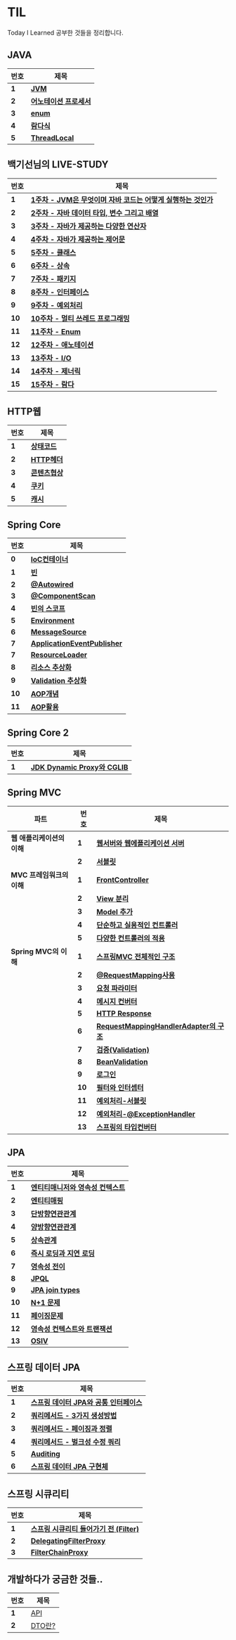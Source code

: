 # TIL
Today I Learned 공부한 것들을 정리합니다.

## JAVA
| **번호** |  **제목**  |
| ------ | ------------------------------------------------------------------ |
| **1** |**[JVM](./자바/JVM.md)**|
| **2** |**[어노테이션 프로세서](./자바/어노테이션프로세서.md)**|
| **3** |**[enum](./자바/enum.md)**|
| **4** |**[람다식](./자바/람다식.md)**|
| **5** |**[ThreadLocal](./자바/ThreadLocal.md)**|

## 백기선님의 LIVE-STUDY
| **번호** |  **제목**  |
| ------ | ------------------------------------------------------------------ |
| **1** |**[1주차 - JVM은 무엇이며 자바 코드는 어떻게 실행하는 것인가](./자바/live-study/1주차.md)**|
| **2** |**[2주차 - 자바 데이터 타입, 변수 그리고 배열](./자바/live-study/2주차.md)**|
| **3** |**[3주차 - 자바가 제공하는 다양한 연산자](./자바/live-study/3주차.md)**|
| **4** |**[4주차 - 자바가 제공하는 제어문](./자바/live-study/4주차.md)**|
| **5** |**[5주차 - 클래스](./자바/live-study/5주차.md)**|
| **6** |**[6주차 - 상속](./자바/live-study/6주차.md)**|
| **7** |**[7주차 - 패키지](./자바/live-study/7주차.md)**|
| **8** |**[8주차 - 인터페이스](./자바/live-study/8주차.md)**|
| **9** |**[9주차 - 예외처리](./자바/live-study/9주차.md)**|
| **10** |**[10주차 - 멀티 쓰레드 프로그래밍](./자바/live-study/10주차.md)**|
| **11** |**[11주차 - Enum](./자바/live-study/11주차.md)**|
| **12** |**[12주차 - 애노테이션](./자바/live-study/12주차.md)**|
| **13** |**[13주차 - I/O](./자바/live-study/13주차.md)**|
| **14** |**[14주차 - 제너릭](./자바/live-study/14주차.md)**|
| **15** |**[15주차 - 람다](./자바/live-study/15주차.md)**|

## HTTP웹
| **번호** |  **제목**  |
| ------ | ------------------------------------------------------------------ |
| **1** |**[상태코드](/HTTP/HTTP상태코드.md)**|
| **2** |**[HTTP헤더](/HTTP/HTTP헤더.md)**|
| **3** |**[콘텐츠협상](/HTTP/content_negotiation.md)**|
| **4** |**[쿠키](/HTTP/쿠키.md)**|
| **5** |**[캐시](/HTTP/캐시.md)**|

## Spring Core
| **번호** |  **제목**  |
| ------ | ------------------------------------------------------------------ |
| **0** |**[IoC컨테이너](./SpringCore/IoC.md)**|
| **1** |**[빈](./SpringCore/Bean.md)**|
| **2** |**[@Autowired](./SpringCore/@Autowired.md)**|
| **3** |**[@ComponentScan](./SpringCore/컴포넌트와스캔.md)**|
| **4** |**[빈의 스코프](./SpringCore/빈의스코프.md)**|
| **5** |**[Environment](./SpringCore/Environment.md)**|
| **6** |**[MessageSource](./SpringCore/MessageSource.md)**|
| **7** |**[ApplicationEventPublisher](./SpringCore/ApplicationEventPublisher.md)**|
| **7** |**[ResourceLoader](./SpringCore/ResourceLoader.md)**|
| **8** |**[리소스 추상화](./SpringCore/리소스추상화.md)**|
| **9** |**[Validation 추상화](./SpringCore/Validation추상화.md)**|
| **10** |**[AOP개념](./SpringCore/AoP개념.md)**|
| **11** |**[AOP활용](./SpringCore/AoP활용.md)**|

## Spring Core 2
| **번호** |  **제목**  |
| ------ | ------------------------------------------------------------------ |
| **1** |**[JDK Dynamic Proxy와 CGLIB](./SpringCore/SpringCore_Advanced/JDK동적프록시_vs_CGLIB.md)**|

## Spring MVC
| **파트** |  **번호**  | **제목** |
| --------- | ------ |------------------------------------------------------------------ |
| **웹 애플리케이션의 이해** | **1** |**[웹서버와 웹에플리케이션 서버](/SpringMVC/웹애플리케이션의이해/웹서버&WAS.md)**|
| | **2** |**[서블릿](/SpringMVC/웹애플리케이션의이해/서블릿.md)**|
| **MVC 프레임워크의 이해** | **1** | **[FrontController](/SpringMVC/MVC프레임워크의이해/front-controller_pattern.md)**|
| | **2** |**[View 분리](/SpringMVC/MVC프레임워크의이해/view의분리.md)**|
| | **3** |**[Model 추가](/SpringMVC/MVC프레임워크의이해/view의분리.md)**|
| | **4** |**[단순하고 실용적인 컨트롤러](/SpringMVC/MVC프레임워크의이해/단순실용컨트롤러.md)**|
| | **5** |**[다양한 컨트롤러의 적용](/SpringMVC/MVC프레임워크의이해/여러컨트롤러적용.md)**|
| **Spring MVC의 이해** | **1** | **[스프링MVC 전체적인 구조](/SpringMVC/SpringMVC/스프링MVC구조.md)**|
| | **2** | **[@RequestMapping사용](/SpringMVC/SpringMVC/@RequestMapping.md)** |
| | **3** | **[요청 파라미터](/SpringMVC/SpringMVC/Http요청파라미터.md)** |
| | **4** | **[메시지 컨버터](/SpringMVC/SpringMVC/HttpMessageConverter.md)** |
| | **5** | **[HTTP Response](/SpringMVC/SpringMVC/Http응답.md)** |
| | **6** | **[RequestMappingHandlerAdapter의 구조](/SpringMVC/SpringMVC/RequestMappingHandlerAdapter구조.md)** |
| | **7** | **[검증(Validation)](/SpringMVC/SpringMVC2/검증.md)** |
| | **8** | **[BeanValidation](/SpringMVC/SpringMVC2/BeanValidation.md)** |
| | **9** | **[로그인](/SpringMVC/SpringMVC2/로그인.md)** |
| | **10** | **[필터와 인터셉터](/SpringMVC/SpringMVC2/필터와인터셉터.md)** |
| | **11** | **[예외처리-서블릿](/SpringMVC/SpringMVC2/예외처리_서블릿.md)** |
| | **12** | **[예외처리-@ExceptionHandler](/SpringMVC/SpringMVC2/@ExceptionHandler.md)** |
| | **13** | **[스프링의 타입컨버터](/SpringMVC/SpringMVC2/스프링Converter.md)** |

## JPA
|  **번호**  | **제목** |
| --------- | ------ |
| **1** | **[엔티티매니저와 영속성 컨텍스트](/JPA/엔티티매니저.md)** |
| **2** | **[엔티티매핑](/JPA/엔티티매핑.md)** |
| **3** | **[단방향연관관계](/JPA/단방향연관관계.md)** |
| **4** | **[양방향연관관계](/JPA/양방향연관관계.md)** |
| **5** | **[상속관계](/JPA/상속관계매핑.md)** |
| **6** | **[즉시 로딩과 지연 로딩](/JPA/즉시로딩과지연로딩.md)** |
| **7** | **[영속성 전이](/JPA/영속성전이.md)** |
| **8** | **[JPQL](/JPA/JPQL.md)** |
| **9** | **[JPA join types](/JPA/JPA조인타입.md)** |
| **10** | **[N+1 문제](/JPA/N+1문제.md)** |
| **11** | **[페이징문제](/JPA/페이징과한계돌파.md)** |
| **12** | **[영속성 컨텍스트와 트랜잭션](/JPA/영속성컨텍스트와트랜잭션.md)** |
| **13** | **[OSIV](/JPA/OSIV.md)** |

## 스프링 데이터 JPA
| **번호** | **제목** |
| ------- | ------- |
| **1** | **[스프링 데이터 JPA와 공통 인터페이스](/JPA/SpringDataJPA/스프링_데이터_JPA와_공통_인터페이스.md)** |
| **2** | **[쿼리메서드 - 3가지 생성방법](/JPA/SpringDataJPA/쿼리메서드_시작.md)** |
| **3** | **[쿼리메서드 - 페이징과 정렬](/JPA/SpringDataJPA/쿼리메서드_페이징과정렬.md)** |
| **4** | **[쿼리메서드 - 벌크성 수정 쿼리](/JPA/SpringDataJPA/벌크성수정쿼리.md)** |
| **5** | **[Auditing](/JPA/SpringDataJPA/Auditing.md)** |
| **6** | **[스프링 데이터 JPA 구현체](/JPA/SpringDataJPA/스프링데이터JPA분석.md)** |

## 스프링 시큐리티
| **번호** | **제목** |
| ------- | ------- |
| **1** | **[스프링 시큐리티 들어가기 전 (Filter)](/SpringSecurity/Filter.md)** |
| **2** | **[DelegatingFilterProxy](/SpringSecurity/DelegatingFilterProxy.md)** |
| **3** | **[FilterChainProxy](/SpringSecurity/FilterChainProxy.md)** |

## 개발하다가 궁금한 것들..
| **번호** | **제목** |
| ------- | ----------------- |
| **1** | [API](/정리/API.md) |
| **2** | [DTO란?](/정리/DTO.md) |